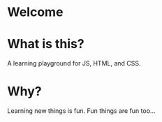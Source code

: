 # Welcome

# What is this?
A learning playground for JS, HTML, and CSS.

# Why?
Learning new things is fun.
Fun things are fun too...

